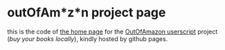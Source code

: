 # outOfAm\*z\*n project page
this is the code  of [the home page](http://sycom.github.io/userScripts/outOfAm-z-n/) for the [OutOfAmazon userscript](https://git.framasoft.org/sycom/userScripts/tree/OoA) project (*buy your books locally*), kindly hosted by github pages.
